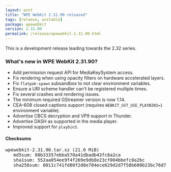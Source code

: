 ```yaml
---
layout: post
title: "WPE WebKit 2.31.90 released"
tags: [release, unstable]
package: wpewebkit
version: 2.31.90
permalink: /release/wpewebkit-2.31.90.html
---
```


This is a development release leading towards the 2.32 series.

### What's new in WPE WebKit 2.31.90?

- Add permission request API for MediaKeySystem access.
- Fix rendering when using opacity filters on hardware accelerated layers.
- Fix `flatpak-spawn` subsandbox to not clear environment variables.
- Ensure a URI scheme handler can't be registered multiple times.
- Fix several crashes and rendering issues.
- The minimum required GStreamer version is now 1.14.
- CEA-608 closed captions support (requires `WEBKIT_GST_USE_PLAYBIN3=1` environment variable).
- Advertise CBCS decryption and VP9 support in Thunder.
- Advertise DASH as supported in the media player.
- Improved support for `playbin3`.

#### Checksums

<pre>
wpewebkit-2.31.90.tar.xz (21.0 MiB)
   md5sum: 08b33357ebba570a41dbadb43fc8a2ca
   sha1sum: 552aa054ee9f4f269e9db8e23cf004bbefc8a2bc
   sha256sum: 8011c741fd00f2d8e704ece629d2d7f58b600b23bc76d7045e3a0e36506e6be3
</pre>
